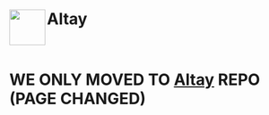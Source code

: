 <h1>Altay<img src="http://fs1.directupload.net/images/180401/urn5z9ic.png" height="64" width="64" align="left"></img></h1>
<br />

# WE ONLY MOVED TO [Altay](https://github.com/TuranicTeam/Altay) REPO (PAGE CHANGED)
